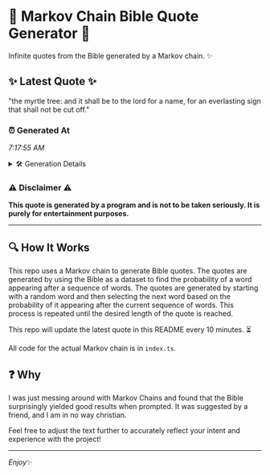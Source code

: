 # 📖 Markov Chain Bible Quote Generator 📖

Infinite quotes from the Bible generated by a Markov chain. ✨

## ✨ Latest Quote ✨
"the myrtle tree: and it shall be to the lord for a name, for an everlasting sign that shall not be cut off."

### ⏰ Generated At
*7:17:55 AM*

<details>
    <summary>🛠️ Generation Details</summary>
    <p>
        <strong>🌱 Seed:</strong> the<br>
        <strong>🔄 Iterations:</strong> 22<br>
        <strong>📜 Context History:</strong><br>[ the ]: myrtle<br>[ the, myrtle ]: tree:<br>[ the, myrtle, tree: ]: and<br>[ the, myrtle, tree:, and ]: it<br>[ the, myrtle, tree:, and, it ]: shall<br>[ the, myrtle, tree:, and, it, shall ]: be<br>[ myrtle, tree:, and, it, shall, be ]: to<br>[ tree:, and, it, shall, be, to ]: the<br>[ and, it, shall, be, to, the ]: lord<br>[ it, shall, be, to, the, lord ]: for<br>[ shall, be, to, the, lord, for ]: a<br>[ be, to, the, lord, for, a ]: name,<br>[ to, the, lord, for, a, name, ]: for<br>[ the, lord, for, a, name,, for ]: an<br>[ lord, for, a, name,, for, an ]: everlasting<br>[ for, a, name,, for, an, everlasting ]: sign<br>[ a, name,, for, an, everlasting, sign ]: that<br>[ name,, for, an, everlasting, sign, that ]: shall<br>[ for, an, everlasting, sign, that, shall ]: not<br>[ an, everlasting, sign, that, shall, not ]: be<br>[ everlasting, sign, that, shall, not, be ]: cut<br>[ sign, that, shall, not, be, cut ]: off.<br>
    </p>
</details>

### ⚠️ Disclaimer ⚠️
**This quote is generated by a program and is not to be taken seriously. It is purely for entertainment purposes.**

---

## 🔍 How It Works

This repo uses a Markov chain to generate Bible quotes. The quotes are generated by using the Bible as a dataset to find the probability of a word appearing after a sequence of words. The quotes are generated by starting with a random word and then selecting the next word based on the probability of it appearing after the current sequence of words. This process is repeated until the desired length of the quote is reached.

This repo will update the latest quote in this README every 10 minutes. ⏳

All code for the actual Markov chain is in `index.ts`.

## ❓ Why

I was just messing around with Markov Chains and found that the Bible surprisingly yielded good results when prompted. 
It was suggested by a friend, and I am in no way christian.

Feel free to adjust the text further to accurately reflect your intent and experience with the project!

---

*Enjoy*✨
